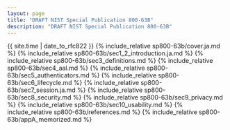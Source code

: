 ```yaml
---
layout: page
title: "DRAFT NIST Special Publication 800-63B"
description: "DRAFT NIST Special Publication 800-63B"
---
```


{{ site.time | date_to_rfc822 }}
{% include_relative sp800-63b/cover.ja.md %}
{% include_relative sp800-63b/sec1_2_introduction.ja.md %}
{% include_relative sp800-63b/sec3_definitions.md %}
{% include_relative sp800-63b/sec4_aal.md %}
{% include_relative sp800-63b/sec5_authenticators.md %}
{% include_relative sp800-63b/sec6_lifecycle.md %}
{% include_relative sp800-63b/sec7_session.ja.md %}
{% include_relative sp800-63b/sec8_security.md %}
{% include_relative sp800-63b/sec9_privacy.md %}
{% include_relative sp800-63b/sec10_usability.md %}
{% include_relative sp800-63b/references.md %}
{% include_relative sp800-63b/appA_memorized.md %}
